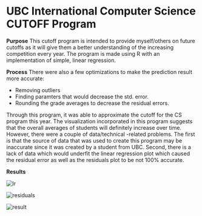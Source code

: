 # UBC International Computer Science CUTOFF Program

**Purpose**
This cutoff program is intended to provide myself/others on future cutoffs as it will give them a better understanding of the increasing competition every year.
The program is made using R with an implementation of simple, linear regression. 


**Process**
There were also a few optimizations to make the prediction result more accurate: 
- Removing outliers 
- Finding paramters that would decrease the std. error.
- Rounding the grade averages to decrease the residual errors.

Through this program, it was able to approximate the cutoff for the CS program this year. The visualization incorporated in this program suggests that the overall averages of students will definitely increase over time.
However, there were a couple of data/technical -related problems. The first is that the source of data that was used to create this program may be inaccurate since it was created by a student from UBC. 
Second, there is a lack of data which would underfit the linear regression plot which caused the residual error as well as the residuals plot to be not 100% accurate.

**Results** 

![lr](https://github.com/JohnKang0720/cutoff-program/assets/76849492/470346f6-f230-4dd4-9083-82527b9c9faa)

![residuals](https://github.com/JohnKang0720/cutoff-program/assets/76849492/0de6efa0-a2d0-4e9c-80fa-1a658ece1c56)

![result](https://github.com/JohnKang0720/cutoff-program/assets/76849492/3763fc41-95e1-44f8-b8fd-ab968d8c65eb)

